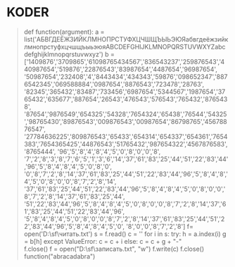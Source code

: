 # KODER

> def function(argument):
       a = list('АБВГДЕЁЖЗИЙКЛМНОПРСТУФХЦЧШЩЪЫЬЭЮЯабвгдеёжзийклмнопрстуфхцчшщъыьэюяABCDEFGHIJKLMNOPQRSTUVWXYZabcdefghijklmnopqrstuvwxyz')
       b = ['1409876','3709865','61098765434567','836543237','259876543','440987654','519876','22876543','83987654','4487654','96987654',
       '50987654','232408','4','8443434','434343','59876','098652347','8876542345','069588884','0987654','8876543','723478','28763',
       '82345','365432','83487','733456','6987654','5344567','1987654','3765432','635677','887654','26543','476543','576543','765432','8765438',
       '87654','9876549','654325','54328','7654324','65438','76544','54325','98765430','89876543','009876543','00987654','86798765','45678876547',
       '27784636225','809876543','65433','654314','654337','654361','7654383','7654365425','44876543','51765432','987654322','4567876583','8765444',
       '96','5','8','4','8','4','5','0','8','0','0','8',
       '7','2','8','3','8','7','6','5','1','3','6','14','37','61','83','25','44','51','22','83','44','96','5','8','4','8','4','5','0','8','0',
       '0','8','7','2','8','14','37','61','83','25','44','51','22','83','44','96','5','8','4','8','4','5','0','8','0','0','8','7','2','8','14',
       '37','61','83','25','44','51','22','83','44','96','5','8','4','8','4','5','0','8','0','0','8','7','2','8','14','37','61','83','25','44',
       '51','22','83','44','96','5','8','4','8','4','5','0','8','0','0','8','7','2','8','14','37','61','83','25','44','51','22','83','44','96',
       '5','8','4','8','4','5','0','8','0','0','8','7','2','8','14','37','61','83','25','44','51','22','83','44','96','5','8','4','8','4','5','0',
       '8','0','0','8','7','2','8']
       f= open('D:\sf\читать.txt')
       s = f.read()
       c = ''
       for i in s:
             try:
                   h = a.index(i)
                   g = b[h]
             except ValueError:
                   c = c + i
             else: 
                   c = c + g + "-"  
       f.close()
       f = open("D:\sf\записать.txt", "w")
       f.write(c)
       f.close()
 function("abracadabra")
















